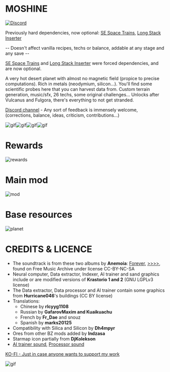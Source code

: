 # MOSHINE

[![Discord](https://img.shields.io/badge/Discord-%235865F2.svg?style=for-the-badge&logo=discord&logoColor=white)](https://discord.gg/eKK6NXcCbu)

Previously hard dependencies, now optional: [SE Space Trains](https://mods.factorio.com/mod/se-space-trains/), [Long Stack Inserter](https://mods.factorio.com/mod/long_stack_inserter)

-- Doesn't affect vanilla recipes, techs or balance, addable at any stage and any save --

[SE Space Trains](https://mods.factorio.com/mod/se-space-trains) and [Long Stack Inserter](https://mods.factorio.com/mod/long_stack_inserter) were forced dependencies, and are now optional.

A very hot desert planet with almost no magnetic field (propice to precise computations). Rich in metals (neodymium, silicon...). You'll find some scientific probes here that you can harvest data from.
Custom terrain generation, music/sfx, 26 techs, some original challenges... Unlocks after Vulcanus and Fulgora, there's everything to not get stranded.

[Discord channel](https://discord.gg/eKK6NXcCbu) - Any sort of feedback is immensely welcome, (corrections, balance, ideas, criticism, contributions...)

![gif](https://i.imgur.com/0dqkYaE.gif)![gif](https://i.imgur.com/4JkEmB1.gif)![gif](https://i.imgur.com/DjiEHgk.gif)![gif](https://i.imgur.com/v7z37X4.gif)

# Rewards
![rewards](https://i.imgur.com/pJ1Ldtp.png)
# Main mod
![mod](https://i.imgur.com/eALVSW5.png)
# Base resources
![planet](https://i.imgur.com/mOkVuPd.png)

# CREDITS & LICENCE
- The soundtrack is from these two albums by **Anemoia**: [Forever](https://freemusicarchive.org/music/anemoia/forever), [>>>>](https://freemusicarchive.org/music/anemoia/-6), found on Free Music Archive under license CC-BY-NC-SA
- Neural computer, Data extractor, Indexer, AI trainer and sand graphics include or are modified versions of **Krastorio 1 and 2** (GNU LGPLv3 license)
- The Data extractor, Data processor and AI trainer contain some graphics from **Hurricane046**'s buildings (CC BY license)
- Translations: 
  - Chinese by **rlcyyg1108**
  - Russian by **GafarovMaxim and Kuaikuachu**
  - French by **Fr_Dae** and snouz
  - Spanish by **marks20125**
- Compatibility with Silica and Silicon by **Dh4mpyr**
- Ores from other BZ mods added by **Indzasa**
- Starmap icon partially from **DjKolekson**
- [AI trainer sound](https://freesound.org/s/382687/), [Processor sound](https://freesound.org/s/343387/)



[KO-FI - Just in case anyone wants to support my work](https://ko-fi.com/snouz)

![gif](https://i.imgur.com/gy9IHdc.gif)
